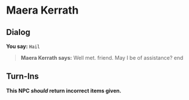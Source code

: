 # Maera Kerrath
## Dialog

**You say:** `Hail`



>**Maera Kerrath says:** Well met. friend.  May I be of assistance?
end

## Turn-Ins



**This NPC *should* return incorrect items given.**





